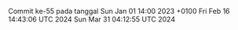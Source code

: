Commit ke-55 pada tanggal Sun Jan 01 14:00 2023 +0100
Fri Feb 16 14:43:06 UTC 2024
Sun Mar 31 04:12:55 UTC 2024
